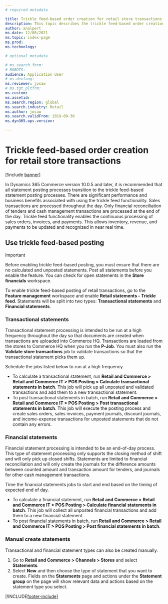 ```yaml
---
# required metadata

title: Trickle feed-based order creation for retail store transactions
description: This topic describes the trickle feed-based order creation for store transactions in Microsoft Dynamics 365 Commerce.
author: analpert
ms.date: 12/08/2021
ms.topic: index-page
ms.prod: 
ms.technology: 

# optional metadata

# ms.search.form: 
# ROBOTS: 
audience: Application User
# ms.devlang: 
ms.reviewer: josaw
# ms.tgt_pltfrm: 
ms.custom: 
ms.assetid: 
ms.search.region: global
ms.search.industry: Retail
ms.author: josaw
ms.search.validFrom: 2019-09-30
ms.dyn365.ops.version: 

---
```

# Trickle feed-based order creation for retail store transactions

[!include [banner](includes/banner.md)]

In Dynamics 365 Commerce version 10.0.5 and later, it is recommended that all statement posting processes transition to the trickle feed-based statement posting processes. There are significant performance and business benefits associated with using the trickle feed functionality. Sales transactions are processed throughout the day. Only financial reconciliation of tenders and cash management transactions are processed at the end of the day. Trickle feed functionality enables the continuous processing of sales orders, invoices, and payments. This allows inventory, revenue, and payments to be updated and recognized in near real time.

## Use trickle feed-based posting

> [!IMPORTANT]
> Before enabling trickle feed-based posting, you must ensure that there are no calculated and unposted statements. Post all statements before you enable the feature. You can check for open statements in the **Store financials** workspace.

To enable trickle feed-based posting of retail transactions, go to the **Feature management** workspace and enable **Retail statements - Trickle feed**. Statements will be split into two types: **Transactional statements** and **Financial statements**.

### Transactional statements
Transactional statement processing is intended to be run at a high frequency throughout the day so that documents are created when  transactions are uploaded into Commerce HQ. Transactions are loaded from the stores to Commerce HQ when you run the **P-Job**. You must also run the **Validate store transactions** job to validate transactions so that the transactional statement picks them up.

Schedule the jobs listed below to run at a high frequency.
- To calculate a transactional statement, run **Retail and Commerce > Retail and Commerce IT > POS Posting > Calculate transactional statements in batch**. This job will pick up all unposted and validated transactions and add them to a new transactional statement.
- To post transactional statements in batch, run **Retail and Commerce > Retail and Commerce IT > POS Posting > Post transactional statements in batch**. This job will execute the posting process and create sales orders, sales invoices, payment journals, discount journals, and income-expense transactions for unposted statements that do not contain any errors. 


### Financial statements
Financial statement processing is intended to be an end-of-day process. This type of statement processing only supports the closing method of shift and will only pick up closed shifts. Statements are limited to financial reconciliation and will only create the journals for the difference amounts between counted amount and transaction amount for tenders, and journals for other cash management transactions.

Time the financial statements jobs to start and end based on the timing of expected end of day.
- To calculate a financial statement, run **Retail and Commerce > Retail and Commerce IT > POS Posting > Calculate financial statements in batch**. This job will collect all unposted financial transactions and add them to a new financial statement.
- To post financial statements in batch, run **Retail and Commerce > Retail and Commerce IT > POS Posting > Post financial statements in batch**.


### Manual create statements
Transactional and financial statement types can also be created manually. 

1. Go to **Retail and Commerce > Channels > Stores** and select **Statements**. 
2. Select **New** and then choose the type of statement that you want to create. Fields on the **Statements** page and actions under the **Statement group** on the page will show relevant data and actions based on the statement type you select.

[!INCLUDE[footer-include](../includes/footer-banner.md)]

